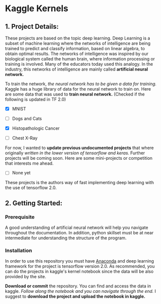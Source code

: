 # Kaggle Kernels
## 1. Project Details:
These projects are based on the topic deep learning. Deep Learning is a subset of machine learning where the networks of intelligence are being trained to predict and classify information, based on linear algebra, to obtain optimal results. The networks of intelligence was inspired by our biological system called the human brain, where information processing or training is involved. Many of the educators today used this analogy. In the industry, this networks of intelligence are mainly called **artificial neural network.**

To train the network, *the neural network has to be given a data for training.* Kaggle has a huge library of data for the neural network to train on. Here are some data that was used to **train neural network.** (Checked if the following is updated in TF 2.0)
- [x] MNIST
- [ ] Dogs and Cats 
- [x] Histopathologic Cancer
- [ ] Chest X-Ray


For now, I wanted to **update previous undocumented projects** that where originally *written in the lower version of tensorflow and keras.* Further projects will be coming soon. Here are some mini-projects or competition that interests me ahead.
- [ ] None yet

These projects is the authors way of fast implementing deep learning with the use of tensorflow 2.0. 

## 2. Getting Started:

### Prerequisite
A good understanding of artificial neural network will help you navigate throughout the documentation. In addition, python skillset must be at near intermediate for understanding the structure of the program. 

### Installation
In order to use this repository you must have [Anaconda](https://www.anaconda.com/distribution/) and deep learning framework for the project is tensorflow version 2.0. As recommended, you can do the projects in kaggle's kernel notebook since the data will be also provided by the site.

**Download or commit** the repository. You can find and access the data in kaggle. *Follow along the notebook and you can navigate through the end.* I suggest to **download the project and upload the notebook in kaggle.**
